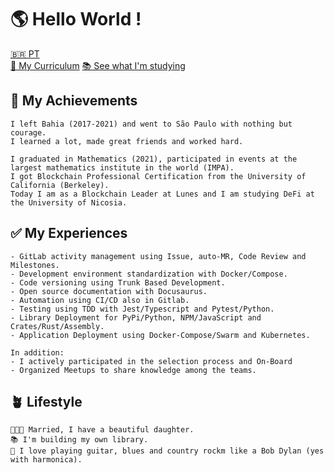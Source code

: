 # 🌎 Hello World !

[🇧🇷 PT](README-pt.md)<br>
[📃 My Curriculum](https://github.com/olivmath/olivmath/raw/main/cv/cv-en.pdf)
[📚 See what I'm studying](https://olivmath.notion.site/Academy-7f504a2c21c647309b70f3a8b96b9845)

## 🏁 My Achievements

```
I left Bahia (2017-2021) and went to São Paulo with nothing but courage.
I learned a lot, made great friends and worked hard.

I graduated in Mathematics (2021), participated in events at the largest mathematics institute in the world (IMPA).
I got Blockchain Professional Certification from the University of California (Berkeley).
Today I am as a Blockchain Leader at Lunes and I am studying DeFi at the University of Nicosia.
```

## ✅ My Experiences

```
- GitLab activity management using Issue, auto-MR, Code Review and Milestones.
- Development environment standardization with Docker/Compose.
- Code versioning using Trunk Based Development.
- Open source documentation with Docusaurus.
- Automation using CI/CD also in Gitlab.
- Testing using TDD with Jest/Typescript and Pytest/Python.
- Library Deployment for PyPi/Python, NPM/JavaScript and Crates/Rust/Assembly.
- Application Deployment using Docker-Compose/Swarm and Kubernetes.

In addition:
- I actively participated in the selection process and On-Board
- Organized Meetups to share knowledge among the teams.
```

## 🪴 Lifestyle

```
👨‍👩‍👧 Married, I have a beautiful daughter.
📚 I'm building my own library.
🎸 I love playing guitar, blues and country rockm like a Bob Dylan (yes with harmonica).
```
